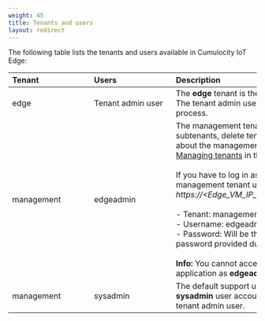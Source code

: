 ```yaml
---
weight: 45
title: Tenants and users
layout: redirect
---
```


The following table lists the tenants and users available in Cumulocity IoT Edge:

|<div style="width:150px">Tenant</div>|<div style="width:150px">Users</div>|Description|
|:---|:---|:---|
|edge|Tenant admin user|The **edge** tenant is the default tenant.<br>The tenant admin user is created during the post-installation process.|
|management|edgeadmin|The management tenant is used to enable other tenants, create subtenants, delete tenants and so on. For more information about the management tenant, see [Enterprise Tenant > Managing tenants](/users-guide/enterprise-edition/) in the User guide.<br><br>If you have to log in as **edgeadmin** user, log in to the management tenant using the URL *https://&#60;Edge&#95;VM&#95;IP&#95;Address>/apps/administration/index.html*.<br><br> - Tenant: management<br>- Username: edgeadmin<br>- Password: Will be the same as the Edge tenant admin password provided during the post-installation process<br><br>**Info:** You cannot access the Cockpit and Device Management application as **edgeadmin** user.|
|management|sysadmin|The default support user for each tenant. For example, the **sysadmin** user account is used for branding and unlocking the tenant admin user.|
